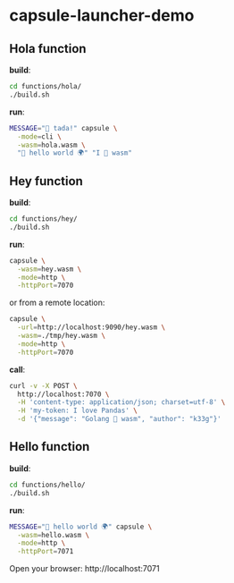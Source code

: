 # capsule-launcher-demo

## Hola function

**build**:
```bash
cd functions/hola/
./build.sh
```

**run**:
```bash
MESSAGE="🎉 tada!" capsule \
  -mode=cli \
  -wasm=hola.wasm \
  "👋 hello world 🌍" "I 💜 wasm"
```


## Hey function

**build**:
```bash
cd functions/hey/
./build.sh
```

**run**:
```bash
capsule \
  -wasm=hey.wasm \
  -mode=http \
  -httpPort=7070
```
or from a remote location:
```bash
capsule \
  -url=http://localhost:9090/hey.wasm \
  -wasm=./tmp/hey.wasm \
  -mode=http \
  -httpPort=7070
```


**call**:
```bash
curl -v -X POST \
  http://localhost:7070 \
  -H 'content-type: application/json; charset=utf-8' \
  -H 'my-token: I love Pandas' \
  -d '{"message": "Golang 💜 wasm", "author": "k33g"}'
```

## Hello function

**build**:
```bash
cd functions/hello/
./build.sh
```

**run**:
```bash
MESSAGE="👋 hello world 🌍" capsule \
  -wasm=hello.wasm \
  -mode=http \
  -httpPort=7071
```

Open your browser: http://localhost:7071
